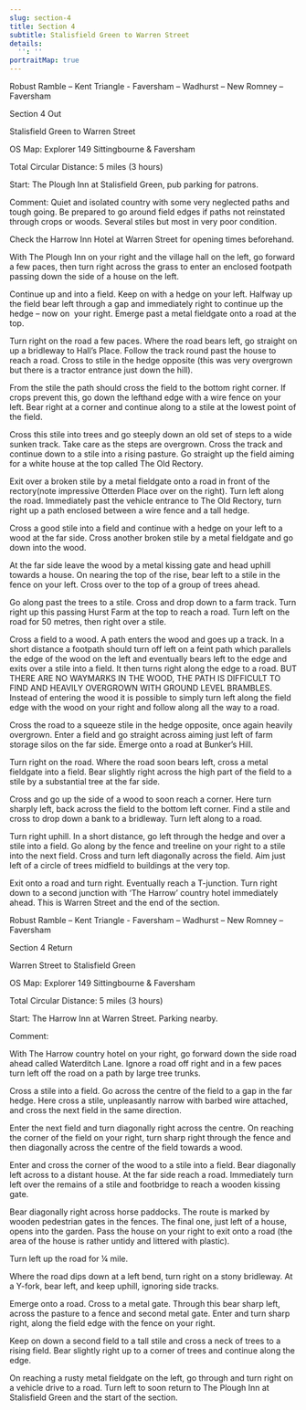 ```yaml
---
slug: section-4
title: Section 4
subtitle: Stalisfield Green to Warren Street
details:
  '': ''
portraitMap: true
---
```

Robust Ramble – Kent Triangle - Faversham – Wadhurst – New Romney – Faversham

Section 4 Out

Stalisfield Green to Warren Street

OS Map: Explorer 149 Sittingbourne & Faversham

Total Circular Distance: 5 miles (3 hours)

Start: The Plough Inn at Stalisfield Green, pub parking for patrons.

Comment: Quiet and isolated country with some very neglected paths and tough going. Be prepared to go around field edges if paths not reinstated through crops or woods. Several stiles but most in very poor condition.

Check the Harrow Inn Hotel at Warren Street for opening times beforehand.

With The Plough Inn on your right and the village hall on the left, go forward a few paces, then turn right across the grass to enter an enclosed footpath passing down the side of a house on the left.

Continue up and into a field. Keep on with a hedge on your left. Halfway up the field bear left through a gap and immediately right to continue up the hedge – now on  your right. Emerge past a metal fieldgate onto a road at the top.

Turn right on the road a few paces. Where the road bears left, go straight on up a bridleway to Hall’s Place. Follow the track round past the house to reach a road. Cross to stile in the hedge opposite (this was very overgrown but there is a tractor entrance just down the hill).

From the stile the path should cross the field to the bottom right corner. If crops prevent this, go down the lefthand edge with a wire fence on your left. Bear right at a corner and continue along to a stile at the lowest point of the field.

Cross this stile into trees and go steeply down an old set of steps to a wide sunken track. Take care as the steps are overgrown. Cross the track and continue down to a stile into a rising pasture. Go straight up the field aiming for a white house at the top called The Old Rectory.

Exit over a broken stile by a metal fieldgate onto a road in front of the rectory(note impressive Otterden Place over on the right). Turn left along the road. Immediately past the vehicle entrance to The Old Rectory, turn right up a path enclosed between a wire fence and a tall hedge.

Cross a good stile into a field and continue with a hedge on your left to a wood at the far side. Cross another broken stile by a metal fieldgate and go down into the wood.

At the far side leave the wood by a metal kissing gate and head uphill towards a house. On nearing the top of the rise, bear left to a stile in the fence on your left. Cross over to the top of a group of trees ahead.

Go along past the trees to a stile. Cross and drop down to a farm track. Turn right up this passing Hurst Farm at the top to reach a road. Turn left on the road for 50 metres, then right over a stile.

Cross a field to a wood. A path enters the wood and goes up a track. In a short distance a footpath should turn off left on a feint path which parallels the edge of the wood on the left and eventually bears left to the edge and exits over a stile into a field. It then turns right along the edge to a road. BUT THERE ARE NO WAYMARKS IN THE WOOD, THE PATH IS DIFFICULT TO FIND AND HEAVILY OVERGROWN WITH GROUND LEVEL BRAMBLES. Instead of entering the wood it is possible to simply turn left along the field edge with the wood on your right and follow along all the way to a road.

Cross the road to a squeeze stile in the hedge opposite, once again heavily overgrown. Enter a field and go straight across aiming just left of farm storage silos on the far side. Emerge onto a road at Bunker’s Hill.

Turn right on the road. Where the road soon bears left, cross a metal fieldgate into a field. Bear slightly right across the high part of the field to a stile by a substantial tree at the far side.

Cross and go up the side of a wood to soon reach a corner. Here turn sharply left, back across the field to the bottom left corner. Find a stile and cross to drop down a bank to a bridleway. Turn left along to a road.

Turn right uphill. In a short distance, go left through the hedge and over a stile into a field. Go along by the fence and treeline on your right to a stile into the next field. Cross and turn left diagonally across the field. Aim just left of a circle of trees midfield to buildings at the very top.

Exit onto a road and turn right. Eventually reach a T-junction. Turn right down to a second junction with ‘The Harrow’ country hotel immediately ahead. This is Warren Street and the end of the section.

Robust Ramble – Kent Triangle - Faversham – Wadhurst – New Romney – Faversham

Section 4 Return

Warren Street to Stalisfield Green

OS Map: Explorer 149 Sittingbourne & Faversham

Total Circular Distance: 5 miles (3 hours)

Start: The Harrow Inn at Warren Street. Parking nearby.

Comment:

With The Harrow country hotel on your right, go forward down the side road ahead called Waterditch Lane. Ignore a road off right and in a few paces turn left off the road on a path by large tree trunks.

Cross a stile into a field. Go across the centre of the field to a gap in the far hedge. Here cross a stile, unpleasantly narrow with barbed wire attached, and cross the next field in the same direction.

Enter the next field and turn diagonally right across the centre. On reaching the corner of the field on your right, turn sharp right through the fence and then diagonally across the centre of the field towards a wood.

Enter and cross the corner of the wood to a stile into a field. Bear diagonally left across to a distant house. At the far side reach a road. Immediately turn left over the remains of a stile and footbridge to reach a wooden kissing gate.

Bear diagonally right across horse paddocks. The route is marked by wooden pedestrian gates in the fences. The final one, just left of a house, opens into the garden. Pass the house on your right to exit onto a road (the area of the house is rather untidy and littered with plastic).

Turn left up the road for ¼ mile.

Where the road dips down at a left bend, turn right on a stony bridleway. At a Y-fork, bear left, and keep uphill, ignoring side tracks.

Emerge onto a road. Cross to a metal gate. Through this bear sharp left, across the pasture to a fence and second metal gate. Enter and turn sharp right, along the field edge with the fence on your right.

Keep on down a second field to a tall stile and cross a neck of trees to a rising field. Bear slightly right up to a corner of trees and continue along the edge.

On reaching a rusty metal fieldgate on the left, go through and turn right on a vehicle drive to a road. Turn left to soon return to The Plough Inn at Stalisfield Green and the start of the section.
